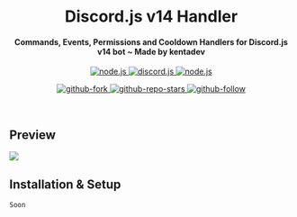 <h1 align="center">
   Discord.js v14 Handler
</h1>
<h4 align="center">Commands, Events, Permissions and Cooldown Handlers for Discord.js v14 bot ~ Made by kentadev</h4>

<p align="center">
<a href="https://nodejs.org/en/download/">
   <img src="https://img.shields.io/badge/node-18.17.x-brightgreen?style=for-the-badge" alt="node.js">
</a>

<a href="https://github.com/discordjs/discord.js/">
   <img src="https://img.shields.io/badge/discord.js-v14-blue?style=for-the-badge" alt="discord.js">
</a>

<a href="https://github.com/KentaOp/Discord.js-v14-Handler/">
   <img src="https://img.shields.io/badge/version-latest-red?style=for-the-badge" alt="node.js">
</a>

</p>

<p align="center">

<a href="https://github.com/KentaOp/Discord.js-v14-Handler">
   <img src="https://img.shields.io/github/forks/KentaOp/Discord.js-v14-Handler?logo=githubactions&logoColor=success&style=social" alt="github-fork">
</a>

<a href="https://github.com/KentaOp/Discord.js-v14-Handler">
   <img src="https://img.shields.io/github/stars/KentaOp/Discord.js-v14-Handler?label=Stars&logo=ReverbNation&&logoColor=yellow&style=social" alt="github-repo-stars">
</a>

<a href="https://github.com/KentaOp">
   <img src="https://img.shields.io/github/followers/KentaOp?label=Follow&logo=github&style=social" alt="github-follow">
</a>
  
</p>

<br>

## Preview
<img src="Soon"/>

## Installation & Setup
```
Soon
```
<br />
